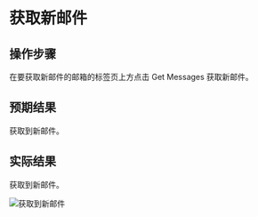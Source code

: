 # 获取新邮件

## 操作步骤

在要获取新邮件的邮箱的标签页上方点击 Get Messages 获取新邮件。

## 预期结果

获取到新邮件。

## 实际结果

获取到新邮件。

![获取到新邮件](../img/thunderbird-get-messages.png)
